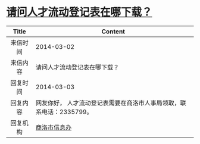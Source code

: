 # <a href="http://www.shangluo.gov.cn/zmhd/ldxxxx.jsp?urltype=leadermail.LeaderMailContentUrl&wbtreeid=1112&leadermailid=2309">请问人才流动登记表在哪下载？</a>
| Title |                         Content                          |
|:-----:|----------------------------------------------------------|
| 来信时间  | 2014-03-02                                               |
| 来信内容  | 请问人才流动登记表在哪下载？                                           |
| 回复时间  | 2014-03-03                                               |
| 回复内容  | 网友你好， 人才流动登记表需要在商洛市人事局领取，联系电话：2335799。                   |
| 回复机构  | <a href="../../categories/agencies/商洛市信息办.md">商洛市信息办</a> |